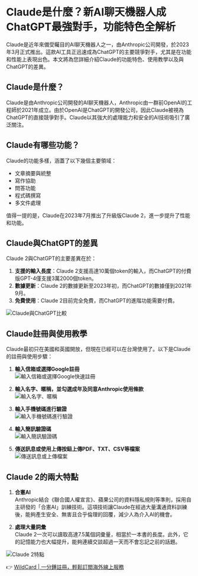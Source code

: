 # Claude是什麼？新AI聊天機器人成ChatGPT最強對手，功能特色全解析

Claude是近年來備受矚目的AI聊天機器人之一，由Anthropic公司開發，於2023年3月正式推出。這款AI工具正迅速成為ChatGPT的主要競爭對手，尤其是在功能和性能上表現出色。本文將為您詳細介紹Claude的功能特色、使用教學以及與ChatGPT的差異。

## Claude是什麼？

Claude是由Anthropic公司開發的AI聊天機器人，Anthropic由一群前OpenAI的工程師於2021年成立。由於OpenAI是ChatGPT的開發公司，因此Claude被視為ChatGPT的直接競爭對手。Claude以其強大的處理能力和安全的AI技術吸引了廣泛關注。

## Claude有哪些功能？

Claude的功能多樣，涵蓋了以下幾個主要領域：
- 文章摘要與統整
- 寫作協助
- 問答功能
- 程式碼撰寫
- 多文件處理

值得一提的是，Claude在2023年7月推出了升級版Claude 2，進一步提升了性能和功能。

## Claude與ChatGPT的差異

Claude 2與ChatGPT的主要差異在於：
1. **支援的輸入長度**：Claude 2支援高達10萬個token的輸入，而ChatGPT的付費版GPT-4僅支援3萬2000個token。
2. **數據更新**：Claude 2的數據更新至2023年初，而ChatGPT的數據僅到2021年9月。
3. **免費使用**：Claude 2目前完全免費，而ChatGPT的進階功能需要付費。

![Claude與ChatGPT比較](https://bbtdd.com/img/0580620316.webp)

## Claude註冊與使用教學

Claude最初只在美國和英國開放，但現在已經可以在台灣使用了。以下是Claude的註冊與使用步驟：

1. **輸入信箱或選擇Google註冊**  
   ![輸入信箱或選擇Google快速註冊](https://bbtdd.com/img/3829069650747.webp)

2. **輸入名字、暱稱，並勾選成年及同意Anthropic使用條款**  
   ![輸入名字、暱稱](https://bbtdd.com/img/0471467490713.webp)

3. **輸入手機號碼進行驗證**  
   ![輸入手機號碼進行驗證](https://bbtdd.com/img/1280694132565274.webp)

4. **輸入簡訊驗證碼**  
   ![輸入簡訊驗證碼](https://bbtdd.com/img/697456767799.webp)

5. **傳送訊息或使用上傳按鈕上傳PDF、TXT、CSV等檔案**  
   ![傳送訊息或上傳檔案](https://bbtdd.com/img/7669938194931868.webp)

## Claude 2的兩大特點

1. **合憲AI**  
   Anthropic結合《聯合國人權宣言》、蘋果公司的資料隱私規則等準則，採用自主研發的「合憲AI」訓練技術。這項技術讓Claude在經過大量溝通資料訓練後，能夠產生安全、無害且合乎倫理的回覆，減少人為介入AI的機會。

2. **處理大量詞彙**  
   Claude 2一次可以讀取高達7.5萬個詞彙量，相當於一本書的長度。此外，它的記憶能力也大幅提升，能夠連續交談超過一天而不會忘記之前的話題。

![Claude 2特點](https://bbtdd.com/img/95300982.webp)

👉 [WildCard | 一分鍾註冊，輕鬆訂閲海外線上服務](https://bbtdd.com/WildCard)